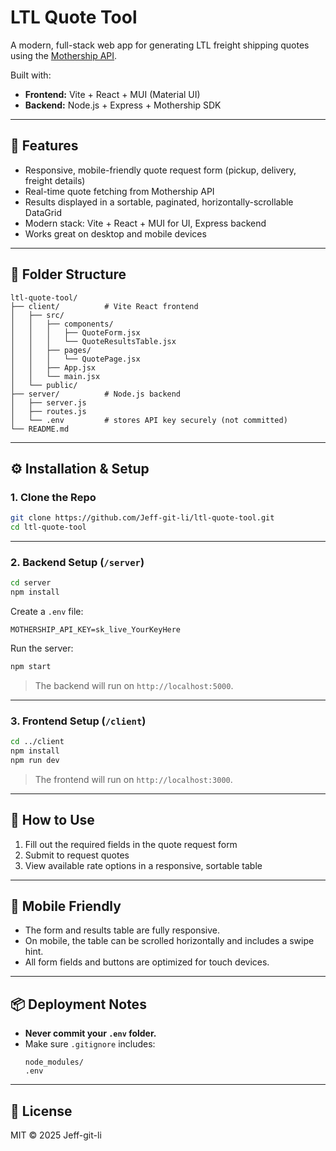 # LTL Quote Tool

A modern, full-stack web app for generating LTL freight shipping quotes using the [Mothership API](https://developers.mothership.com/).

Built with:
- **Frontend:** Vite + React + MUI (Material UI)
- **Backend:** Node.js + Express + Mothership SDK

---

## 🚀 Features

- Responsive, mobile-friendly quote request form (pickup, delivery, freight details)
- Real-time quote fetching from Mothership API
- Results displayed in a sortable, paginated, horizontally-scrollable DataGrid
- Modern stack: Vite + React + MUI for UI, Express backend
- Works great on desktop and mobile devices

---

## 🧱 Folder Structure

```
ltl-quote-tool/
├── client/          # Vite React frontend
│   ├── src/
│   │   ├── components/
│   │   │   ├── QuoteForm.jsx
│   │   │   └── QuoteResultsTable.jsx
│   │   ├── pages/
│   │   │   └── QuotePage.jsx
│   │   ├── App.jsx
│   │   └── main.jsx
│   └── public/
├── server/          # Node.js backend
│   ├── server.js
│   ├── routes.js
│   └── .env         # stores API key securely (not committed)
└── README.md
```

---

## ⚙️ Installation & Setup

### 1. Clone the Repo

```bash
git clone https://github.com/Jeff-git-li/ltl-quote-tool.git
cd ltl-quote-tool
```

---

### 2. Backend Setup (`/server`)

```bash
cd server
npm install
```

Create a `.env` file:
```env
MOTHERSHIP_API_KEY=sk_live_YourKeyHere
```

Run the server:
```bash
npm start
```

> The backend will run on `http://localhost:5000`.

---

### 3. Frontend Setup (`/client`)

```bash
cd ../client
npm install
npm run dev
```

> The frontend will run on `http://localhost:3000`.

---

## 🧪 How to Use

1. Fill out the required fields in the quote request form
2. Submit to request quotes
3. View available rate options in a responsive, sortable table

---

## 📱 Mobile Friendly

- The form and results table are fully responsive.
- On mobile, the table can be scrolled horizontally and includes a swipe hint.
- All form fields and buttons are optimized for touch devices.

---

## 📦 Deployment Notes

- **Never commit your `.env` folder.**
- Make sure `.gitignore` includes:
  ```gitignore
  node_modules/
  .env
  ```

---

## 📄 License

MIT © 2025 Jeff-git-li
